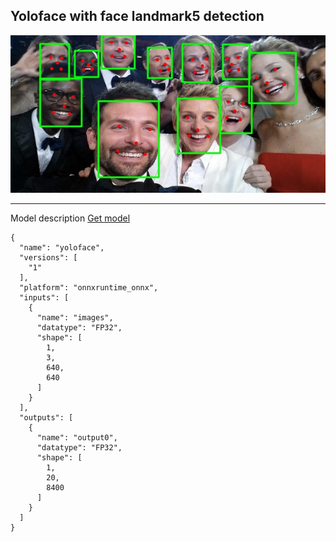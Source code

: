 ## Yoloface with face landmark5 detection

<img src="output.jpg">

---
Model description 
[Get model](https://github.com/facefusion/facefusion-assets/releases/download/models/yoloface_8n.onnx)
```
{
  "name": "yoloface",
  "versions": [
    "1"
  ],
  "platform": "onnxruntime_onnx",
  "inputs": [
    {
      "name": "images",
      "datatype": "FP32",
      "shape": [
        1,
        3,
        640,
        640
      ]
    }
  ],
  "outputs": [
    {
      "name": "output0",
      "datatype": "FP32",
      "shape": [
        1,
        20,
        8400
      ]
    }
  ]
}
```


